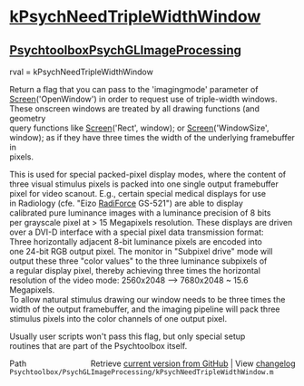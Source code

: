 # [kPsychNeedTripleWidthWindow](kPsychNeedTripleWidthWindow)
## [Psychtoolbox](Psychtoolbox)[PsychGLImageProcessing](PsychGLImageProcessing)

rval = kPsychNeedTripleWidthWindow  
  
Return a flag that you can pass to the 'imagingmode' parameter of  
[Screen](Screen)('OpenWindow') in order to request use of triple-width windows.  
These onscreen windows are treated by all drawing functions (and geometry  
query functions like [Screen](Screen)('Rect', window); or [Screen](Screen)('WindowSize',  
window); as if they have three times the width of the underlying framebuffer in  
pixels.  
  
This is used for special packed-pixel display modes, where the content of  
three visual stimulus pixels is packed into one single output framebuffer  
pixel for video scanout. E.g., certain special medical displays for use  
in Radiology (cfe. "Eizo [RadiForce](RadiForce) GS-521") are able to display  
calibrated pure luminance images with a luminance precision of 8 bits  
per grayscale pixel at \> 15 Megapixels resolution. These displays are driven  
over a DVI-D interface with a special pixel data transmission format:  
Three horizontally adjacent 8-bit luminance pixels are encoded into  
one 24-bit RGB output pixel. The monitor in "Subpixel drive" mode will  
output these three "color values" to the three luminance subpixels of  
a regular display pixel, thereby achieving three times the horizontal  
resolution of the video mode: 2560x2048 --\> 7680x2048 ~ 15.6 Megapixels.  
To allow natural stimulus drawing our window needs to be three times the  
width of the output framebuffer, and the imaging pipeline will pack three  
stimulus pixels into the color channels of one output pixel.  
  
Usually user scripts won't pass this flag, but only special setup  
routines that are part of the Psychtoolbox itself.  
  




<div class="code_header" style="text-align:right;">
  <span style="float:left;">Path&nbsp;&nbsp;</span> <span class="counter">Retrieve <a href=
  "https://raw.github.com/Psychtoolbox-3/Psychtoolbox-3/beta/Psychtoolbox/PsychGLImageProcessing/kPsychNeedTripleWidthWindow.m">current version from GitHub</a> | View <a href=
  "https://github.com/Psychtoolbox-3/Psychtoolbox-3/commits/beta/Psychtoolbox/PsychGLImageProcessing/kPsychNeedTripleWidthWindow.m">changelog</a></span>
</div>
<div class="code">
  <code>Psychtoolbox/PsychGLImageProcessing/kPsychNeedTripleWidthWindow.m</code>
</div>


